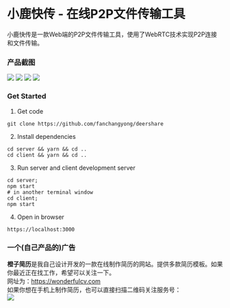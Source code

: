 # 小鹿快传 - 在线P2P文件传输工具

小鹿快传是一款Web端的P2P文件传输工具，使用了WebRTC技术实现P2P连接和文件传输。

### 产品截图

![](https://s1.ax1x.com/2020/07/21/UIjLDJ.png)
![](https://s1.ax1x.com/2020/07/21/UIjOb9.png)
![](https://s1.ax1x.com/2020/07/21/UIjjER.png)
![](https://s1.ax1x.com/2020/07/21/UIvlrQ.png)

### Get Started

1. Get code
```
git clone https://github.com/fanchangyong/deershare
```

2. Install dependencies
```
cd server && yarn && cd ..
cd client && yarn && cd ..
```

3. Run server and client development server
```
cd server;
npm start
# in another terminal window
cd client;
npm start
```

4. Open in browser
```
https://localhost:3000
```

### 一个(自己产品的)广告
**橙子简历**是我自己设计开发的一款在线制作简历的网站。提供多款简历模板。如果你最近正在找工作，希望可以关注一下。  
网址为：https://wonderfulcv.com  
如果你想在手机上制作简历，也可以直接扫描二维码关注服务号：  
![](https://s1.ax1x.com/2020/07/21/UIIDQ1.jpg)
